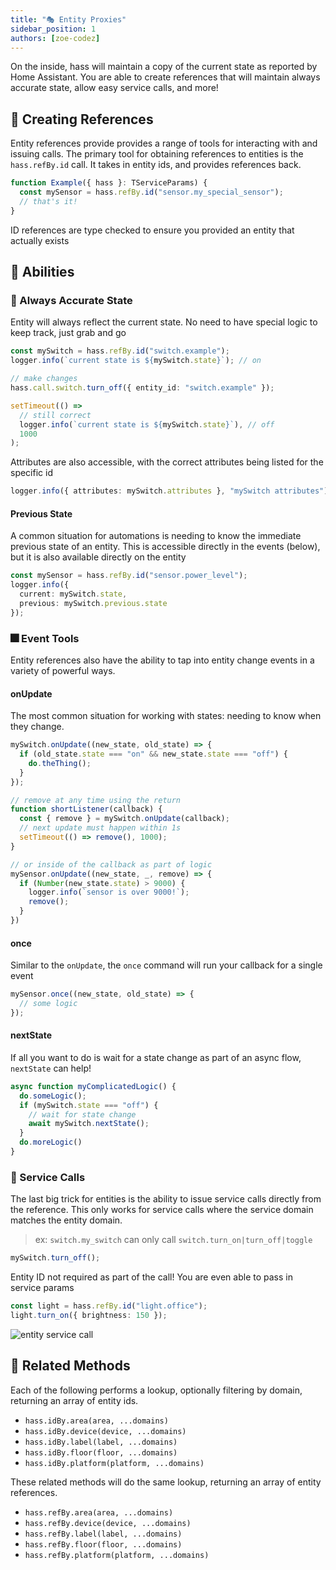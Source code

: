 ```yaml
---
title: "🎭 Entity Proxies"
sidebar_position: 1
authors: [zoe-codez]
---
```


On the inside, hass will maintain a copy of the current state as reported by Home Assistant.
You are able to create references that will maintain always accurate state, allow easy service calls, and more!

## 📝 Creating References

Entity references provide provides a range of tools for interacting with and issuing calls.
The primary tool for obtaining references to entities is the `hass.refBy.id` call.
It takes in entity ids, and provides references back.

```typescript
function Example({ hass }: TServiceParams) {
  const mySensor = hass.refBy.id("sensor.my_special_sensor");
  // that's it!
}
```

ID references are type checked to ensure you provided an entity that actually exists

## 💪 Abilities

### 🔮 Always Accurate State

Entity will always reflect the current state. No need to have special logic to keep track, just grab and go

```typescript
const mySwitch = hass.refBy.id("switch.example");
logger.info(`current state is ${mySwitch.state}`); // on

// make changes
hass.call.switch.turn_off({ entity_id: "switch.example" });

setTimeout(() =>
  // still correct
  logger.info(`current state is ${mySwitch.state}`), // off
  1000
);
```

Attributes are also accessible, with the correct attributes being listed for the specific id

```typescript
logger.info({ attributes: mySwitch.attributes }, "mySwitch attributes")
```

#### Previous State

A common situation for automations is needing to know the immediate previous state of an entity.
This is accessible directly in the events (below), but it is also available directly on the entity

```typescript
const mySensor = hass.refBy.id("sensor.power_level");
logger.info({
  current: mySwitch.state,
  previous: mySwitch.previous.state
});
```

### 🎆 Event Tools

Entity references also have the ability to tap into entity change events in a variety of powerful ways.

#### onUpdate

The most common situation for working with states: needing to know when they change.

```typescript
mySwitch.onUpdate((new_state, old_state) => {
  if (old_state.state === "on" && new_state.state === "off") {
    do.theThing();
  }
});

// remove at any time using the return
function shortListener(callback) {
  const { remove } = mySwitch.onUpdate(callback);
  // next update must happen within 1s
  setTimeout(() => remove(), 1000);
}

// or inside of the callback as part of logic
mySensor.onUpdate((new_state, _, remove) => {
  if (Number(new_state.state) > 9000) {
    logger.info(`sensor is over 9000!`);
    remove();
  }
})
```

#### once

Similar to the `onUpdate`, the `once` command will run your callback for a single event

```typescript
mySensor.once((new_state, old_state) => {
  // some logic
});
```

#### nextState

If all you want to do is wait for a state change as part of an async flow, `nextState` can help!

```typescript
async function myComplicatedLogic() {
  do.someLogic();
  if (mySwitch.state === "off") {
    // wait for state change
    await mySwitch.nextState();
  }
  do.moreLogic()
}
```

### 📣 Service Calls

The last big trick for entities is the ability to issue service calls directly from the reference.
This only works for service calls where the service domain matches the entity domain.

> ex: `switch.my_switch` can only call `switch.turn_on|turn_off|toggle`

```typescript
mySwitch.turn_off();
```

Entity ID not required as part of the call!
You are even able to pass in service params

```typescript
const light = hass.refBy.id("light.office");
light.turn_on({ brightness: 150 });
```

![entity service call](/img/entity_service_call.png)

## 💒 Related Methods

Each of the following performs a lookup, optionally filtering by domain, returning an array of entity ids.

- `hass.idBy.area(area, ...domains)`
- `hass.idBy.device(device, ...domains)`
- `hass.idBy.label(label, ...domains)`
- `hass.idBy.floor(floor, ...domains)`
- `hass.idBy.platform(platform, ...domains)`

These related methods will do the same lookup, returning an array of entity references.

- `hass.refBy.area(area, ...domains)`
- `hass.refBy.device(device, ...domains)`
- `hass.refBy.label(label, ...domains)`
- `hass.refBy.floor(floor, ...domains)`
- `hass.refBy.platform(platform, ...domains)`
